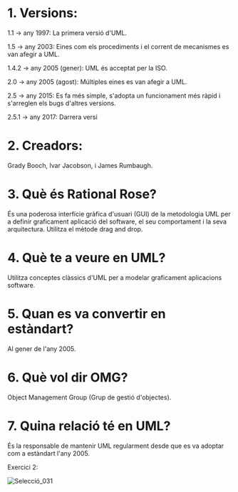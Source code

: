 # 1. Versions:
1.1 -> any 1997: La primera versió d'UML.

1.5 -> any 2003: Eines com els procediments i el corrent de mecanismes es van afegir a UML.

1.4.2 -> any 2005 (gener): UML és acceptat per la ISO.

2.0 -> any 2005 (agost): Múltiples eines es van afegir a UML.

2.5 -> any 2015: Es fa més simple, s'adopta un funcionament més ràpid i s'arreglen els bugs d'altres versions.

2.5.1 -> any 2017: Darrera versi
      
# 2. Creadors:
Grady Booch, Ivar Jacobson, i James Rumbaugh.

# 3. Què és Rational Rose?
És una poderosa interfície gràfica d'usuari (GUI) de la metodologia UML per a definir graficament aplicació del software, el seu comportament i la seva arquitectura. Utilitza el mètode drag and drop.

# 4. Què te a veure en UML?
Utilitza conceptes clàssics d'UML per a modelar graficament aplicacions software.

# 5. Quan es va convertir en estàndart?
Al gener de l'any 2005.

# 6. Què vol dir OMG?
Object Management Group (Grup de gestió d'objectes).

# 7. Quina relació té en UML?
És la responsable de mantenir UML regularment desde que es va adoptar com a estàndart l'any 2005.


Exercici 2:

![Selecció_031](https://user-images.githubusercontent.com/113598440/222082633-c4757167-ae60-4d95-a908-8c0f38868f5e.png)

